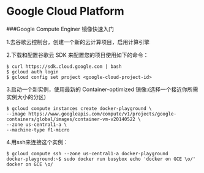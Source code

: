 Google Cloud Platform
===

###Google Compute Enginer 镜像快速入门

1.去谷歌云控制台，创建一个新的云计算项目，启用计算引擎

2.下载和配置谷歌云 SDK 来配置您的项目使用如下的命令：

	$ curl https://sdk.cloud.google.com | bash
	$ gcloud auth login
	$ gcloud config set project <google-cloud-project-id>

3.启动一个新实例，使用最新的 Container-optimized 镜像:(选择一个接近你所需实例大小的分区)

	$ gcloud compute instances create docker-playground \
    --image https://www.googleapis.com/compute/v1/projects/google-containers/global/images/container-vm-v20140522 \
    --zone us-central1-a \
    --machine-type f1-micro

4.用ssh来连接这个实例：

	$ gcloud compute ssh --zone us-central1-a docker-playground
	docker-playground:~$ sudo docker run busybox echo 'docker on GCE \o/'
	docker on GCE \o/